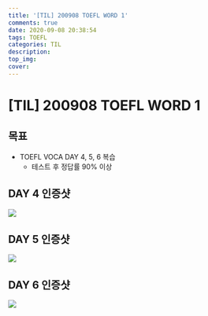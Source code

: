 ```yaml
---
title: '[TIL] 200908 TOEFL WORD 1'
comments: true
date: 2020-09-08 20:38:54
tags: TOEFL
categories: TIL
description: 
top_img:
cover:
---
```

# [TIL] 200908 TOEFL WORD 1
## 목표
- TOEFL VOCA DAY 4, 5, 6 복습
    - 테스트 후 정답률 90% 이상

## DAY 4 인증샷
![](Day4.png)
## DAY 5 인증샷
![](Day5.png)
## DAY 6 인증샷
![](Day6.png)